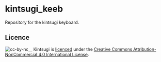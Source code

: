 # kintsugi_keeb
Repository for the kintsugi keyboard.

## Licence
![cc-by-nc](https://i.creativecommons.org/l/by-nc/4.0/88x31.png)__
Kintsugi is [licenced](LICENSE) under the [Creative Commons Attribution-NonCommercial 4.0 International License](https://creativecommons.org/licenses/by-nc/4.0/). 


